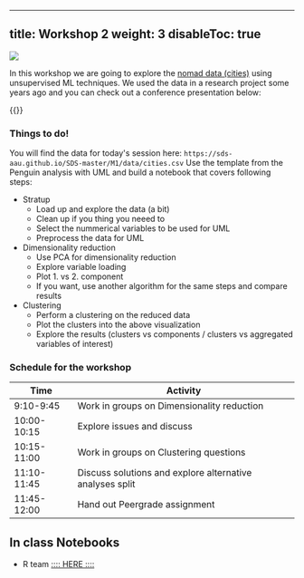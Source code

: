 
---
title: Workshop 2
weight: 3
disableToc: true
---

![](https://source.unsplash.com/Wu2MXvbyt7w/800)

In this workshop we are going to explore the [nomad data (cities)](https://nomadlist.com/) using unsupervised ML techniques.
We used the data in a research project some years ago and you can check out a conference presentation below:

{{<gslides src="https://docs.google.com/presentation/d/e/2PACX-1vT4vscJkhs44adv0_e-W_brWyHi2Yiq4hkhl0jZfDFEC9CBwF72bYdNnl0pdsSXLCwiiAQpuLZB9w2S/embed?start=false&loop=false&delayms=60000" >}}

### Things to do!

You will find the data for today's session here: `https://sds-aau.github.io/SDS-master/M1/data/cities.csv`
Use the template from the Penguin analysis with UML and build a notebook that covers following steps:

- Stratup
  - Load up and explore the data (a bit)
  - Clean up if you thing you neeed to
  - Select the nummerical variables to be used for UML
  - Preprocess the data for UML
- Dimensionality reduction
  - Use PCA for dimensionality reduction
  - Explore variable loading
  - Plot 1. vs 2. component
  - If you want, use another algorithm for the same steps and compare results
- Clustering
  - Perform a clustering on the reduced data
  - Plot the clusters into the above visualization
  - Explore the results (clusters vs components / clusters vs aggregated variables of interest)


### Schedule for the workshop

| Time        | Activity                                                              |
|-------------|-----------------------------------------------------------------------|
| 9:10-9:45   | Work in groups on Dimensionality reduction |
| 10:00-10:15 | Explore issues and discuss                |
| 10:15-11:00 | Work in groups on Clustering questions                                                 |
| 11:10-11:45 | Discuss solutions and explore alternative analyses split                                          |
| 11:45-12:00 | Hand out Peergrade assignment                                         |                                    |


## In class Notebooks

* R team [:::: HERE ::::](https://sds-aau.github.io/SDS-2021/workshops/2021/M1_workshop2_UML_R.nb.html)